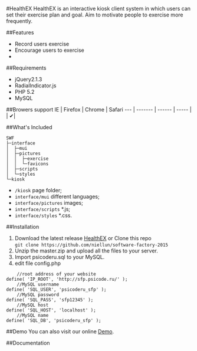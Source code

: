#HealthEX
HealthEX is an interactive kiosk client system in which users can set their exercise plan and goal. Aim to motivate people to exercise more frequently.

##Features
* Record users exercise 
* Encourage users to exercise
* 

##Requirements
* jQuery2.1.3  
* RadialIndicator.js
* PHP 5.2
* MySQL

##Browers support
IE  | Firefox | Chrome | Safari
--- | ------- | ------ | -----
 	|		|  		✔| 

##What's Included
```
SWF
├─interface
│  ├─mui
│  ├─pictures 
│  │  ├─exercise
│  │  └─favicons          
│  ├─scripts 
│  └─styles     
└─kiosk
```
* `/kiosk` page folder;
* `interface/mui` different languages;
* `interface/pictures` images;
* `interface/scripts`	*.js;
* `interface/styles`	*.css.

##Installation
1. Download the latest release [HealthEX](https://github.com/niellun/software-factory-2015/archive/master.zip)  or Clone this repo  
`git clone https://github.com/niellun/software-factory-2015`
2. Unzip the master.zip and upload all the files to your server.
3. Import psicoderu.sql to your MySQL.
4. edit file config.php
```
	//root address of your website
define( 'IP_ROOT', 'http://sfp.psicode.ru/' ); 
	//MySQL username
define( 'SQL_USER', 'psicoderu_sfp' );	
	//MySQL password
define( 'SQL_PASS', 'sfp12345' );
	//MySQL host
define( 'SQL_HOST', 'localhost' );
	//MySQL name
define( 'SQL_DB', 'psicoderu_sfp' );
```

##Demo
You can also visit our online [Demo](http://sfp.psicode.ru/kiosk/login.php).

##Documentation




